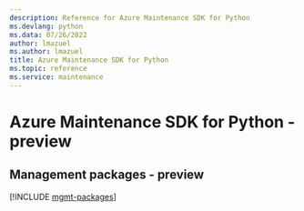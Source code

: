 ```yaml
---
description: Reference for Azure Maintenance SDK for Python
ms.devlang: python
ms.data: 07/26/2022
author: lmazuel
ms.author: lmazuel
title: Azure Maintenance SDK for Python
ms.topic: reference
ms.service: maintenance
---
```

# Azure Maintenance SDK for Python - preview

## Management packages - preview
[!INCLUDE [mgmt-packages](maintenance-mgmt-index.md)]